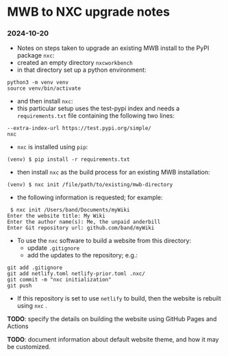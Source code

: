 # MWB to NXC upgrade notes

### 2024-10-20  
- Notes on steps taken to upgrade an existing MWB install to the PyPI package `nxc`:  
- created an empty directory `nxcworkbench`
- in that directory set up a python environment:  
```shell
python3 -m venv venv
source venv/bin/activate
```
- and then install `nxc`:
- this particular setup uses the test-pypi index and needs a `requirements.txt` file containing the following two lines:
```
--extra-index-url https://test.pypi.org/simple/
nxc
```
- `nxc` is installed using `pip`:
```shell
(venv) $ pip install -r requirements.txt
```
- then install `nxc` as the build process for an existing MWB installation:
```shell
(venv) $ nxc init /file/path/to/existing/mwb-directory
```
- the following information is requested; for example:  
```shell
 $ nxc init /Users/band/Documents/myWiki 
Enter the website title: My Wiki
Enter the author name(s): Me, the unpaid anderbill
Enter Git repository url: github.com/band/myWiki
```

- To use the `nxc` software to build a website from this directory:  
	- update `.gitignore` 
	- add the updates to the repository; e.g.:  
```shell
git add .gitignore
git add netlify.toml netlify-prior.toml .nxc/
git commit -m "nxc initialization"
git push
```
- If this repository is set to use `netlify` to build, then the website is rebuilt using `nxc` .

**TODO**: specify the details on building the website using GitHub Pages and Actions  

**TODO**: document information about default website theme, and how it may be customized.

